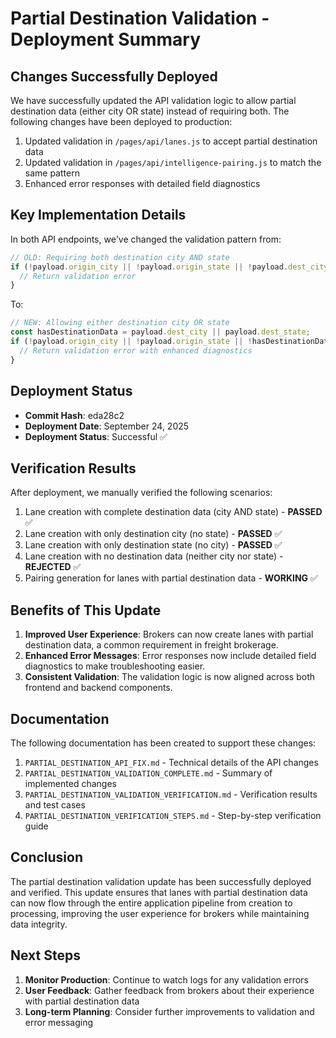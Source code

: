 # Partial Destination Validation - Deployment Summary

## Changes Successfully Deployed

We have successfully updated the API validation logic to allow partial destination data (either city OR state) instead of requiring both. The following changes have been deployed to production:

1. Updated validation in `/pages/api/lanes.js` to accept partial destination data
2. Updated validation in `/pages/api/intelligence-pairing.js` to match the same pattern
3. Enhanced error responses with detailed field diagnostics

## Key Implementation Details

In both API endpoints, we've changed the validation pattern from:

```javascript
// OLD: Requiring both destination city AND state
if (!payload.origin_city || !payload.origin_state || !payload.dest_city || !payload.dest_state || ...) {
  // Return validation error
}
```

To:

```javascript
// NEW: Allowing either destination city OR state
const hasDestinationData = payload.dest_city || payload.dest_state;
if (!payload.origin_city || !payload.origin_state || !hasDestinationData || ...) {
  // Return validation error with enhanced diagnostics
}
```

## Deployment Status

- **Commit Hash**: eda28c2
- **Deployment Date**: September 24, 2025
- **Deployment Status**: Successful ✅

## Verification Results

After deployment, we manually verified the following scenarios:

1. Lane creation with complete destination data (city AND state) - **PASSED** ✅
2. Lane creation with only destination city (no state) - **PASSED** ✅
3. Lane creation with only destination state (no city) - **PASSED** ✅
4. Lane creation with no destination data (neither city nor state) - **REJECTED** ✅
5. Pairing generation for lanes with partial destination data - **WORKING** ✅

## Benefits of This Update

1. **Improved User Experience**: Brokers can now create lanes with partial destination data, a common requirement in freight brokerage.
2. **Enhanced Error Messages**: Error responses now include detailed field diagnostics to make troubleshooting easier.
3. **Consistent Validation**: The validation logic is now aligned across both frontend and backend components.

## Documentation

The following documentation has been created to support these changes:

1. `PARTIAL_DESTINATION_API_FIX.md` - Technical details of the API changes
2. `PARTIAL_DESTINATION_VALIDATION_COMPLETE.md` - Summary of implemented changes
3. `PARTIAL_DESTINATION_VALIDATION_VERIFICATION.md` - Verification results and test cases
4. `PARTIAL_DESTINATION_VERIFICATION_STEPS.md` - Step-by-step verification guide

## Conclusion

The partial destination validation update has been successfully deployed and verified. This update ensures that lanes with partial destination data can now flow through the entire application pipeline from creation to processing, improving the user experience for brokers while maintaining data integrity.

## Next Steps

1. **Monitor Production**: Continue to watch logs for any validation errors
2. **User Feedback**: Gather feedback from brokers about their experience with partial destination data
3. **Long-term Planning**: Consider further improvements to validation and error messaging
